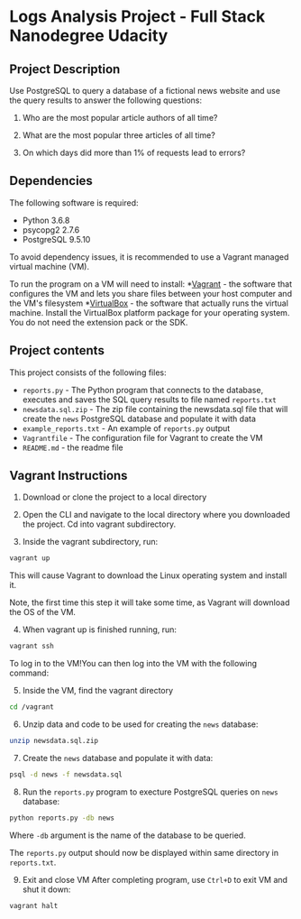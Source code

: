 # Logs Analysis Project -  Full Stack Nanodegree Udacity

## Project Description
Use PostgreSQL to query a database of a fictional news website and use the query results to answer the following questions:

1. Who are the most popular article authors of all time?

2. What are the most popular three articles of all time?

3. On which days did more than 1% of requests lead to errors?

## Dependencies
The following software is required:

* Python 3.6.8
* psycopg2 2.7.6
* PostgreSQL 9.5.10

To avoid dependency issues, it is recommended to use a Vagrant managed virtual machine (VM). 

To run the program on a VM will need to install:
*[Vagrant](https://www.vagrantup.com/downloads.html) - the software that configures the VM and lets you share files between your host computer and the VM's filesystem
*[VirtualBox](https://www.virtualbox.org/wiki/Downloads) - the software that actually runs the virtual machine. 
Install the VirtualBox platform package for your operating system. You do not need the extension pack or the SDK.

## Project contents
This project consists of the following files:

* `reports.py` - The Python program that connects to the database, executes and saves the SQL query results to file named `reports.txt`
* `newsdata.sql.zip` - The zip file containing the newsdata.sql file that will create the `news` PostgreSQL database and populate it with data
* `example_reports.txt` - An example of `reports.py` output
* `Vagrantfile` - The configuration file for Vagrant to create the VM
* `README.md` - the readme file


## Vagrant Instructions

1. Download or clone the project to a local directory

2. Open the CLI and navigate to the local directory where you downloaded the project. Cd into vagrant subdirectory.

3. Inside the vagrant subdirectory, run:
```bash
vagrant up
```
This will cause Vagrant to download the Linux operating system and install it.

Note, the first time this step it will take some time, as Vagrant will download the OS of the VM.

4. When vagrant up is finished running, run:
```bash
vagrant ssh
```
To log in to the VM!You can then log into the VM with the following command:

5. Inside the VM, find the vagrant directory
```bash
cd /vagrant
```

6. Unzip data and code to be used for creating the  `news` database:
```bash
unzip newsdata.sql.zip
```

7. Create the  `news` database and populate it with data:
```bash
psql -d news -f newsdata.sql
```

8. Run the `reports.py` program to execture PostgreSQL queries on `news` database:
```bash
python reports.py -db news
```
Where `-db` argument is the name of the database to be queried.

The `reports.py` output should now be displayed within same directory in `reports.txt`.

9. Exit and close  VM
After completing program, use `Ctrl+D` to exit VM and shut it down:
```bash
vagrant halt
```
